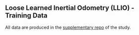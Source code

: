 <h2>Loose Learned Inertial Odometry (LLIO) - Training Data</h2>

<p align="justify">All data are produced in the <a href="https://github.com/mtahakoroglu/PyShoe-annotation-expansion-for-LLIO">supplementary repo</a> of the study.</p>